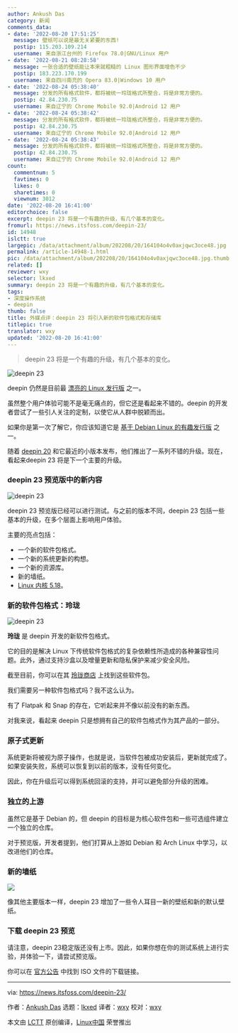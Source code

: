```yaml
---
author: Ankush Das
category: 新闻
comments_data:
- date: '2022-08-20 17:51:25'
  message: 壁纸可以说是最无关紧要的东西!
  postip: 115.203.109.214
  username: 来自浙江台州的 Firefox 78.0|GNU/Linux 用户
- date: '2022-08-21 08:28:58'
  message: 一张合适的壁纸能让本来就粗糙的 Linux 图形界面增色不少
  postip: 183.223.170.199
  username: 来自四川南充的 Opera 83.0|Windows 10 用户
- date: '2022-08-24 05:38:40'
  message: 分发的所有格式软件，都将被统一玲珑格式所整合，将是非常方便的。
  postip: 42.84.230.75
  username: 来自辽宁的 Chrome Mobile 92.0|Android 12 用户
- date: '2022-08-24 05:38:42'
  message: 分发的所有格式软件，都将被统一玲珑格式所整合，将是非常方便的。
  postip: 42.84.230.75
  username: 来自辽宁的 Chrome Mobile 92.0|Android 12 用户
- date: '2022-08-24 05:38:43'
  message: 分发的所有格式软件，都将被统一玲珑格式所整合，将是非常方便的。
  postip: 42.84.230.75
  username: 来自辽宁的 Chrome Mobile 92.0|Android 12 用户
count:
  commentnum: 5
  favtimes: 0
  likes: 0
  sharetimes: 0
  viewnum: 3012
date: '2022-08-20 16:41:00'
editorchoice: false
excerpt: deepin 23 将是一个有趣的升级，有几个基本的变化。
fromurl: https://news.itsfoss.com/deepin-23/
id: 14948
islctt: true
largepic: /data/attachment/album/202208/20/164104o4v0axjqwc3oce48.jpg
permalink: /article-14948-1.html
pic: /data/attachment/album/202208/20/164104o4v0axjqwc3oce48.jpg.thumb.jpg
related: []
reviewer: wxy
selector: lkxed
summary: deepin 23 将是一个有趣的升级，有几个基本的变化。
tags:
- 深度操作系统
- deepin
thumb: false
title: 外媒点评：deepin 23 将引入新的软件包格式和存储库
titlepic: true
translator: wxy
updated: '2022-08-20 16:41:00'
---
```



> 
> deepin 23 将是一个有趣的升级，有几个基本的变化。
> 
> 
> 


![deepin 23](/data/attachment/album/202208/20/164104o4v0axjqwc3oce48.jpg)


deepin 仍然是目前最 [漂亮的 Linux 发行版](https://itsfoss.com/beautiful-linux-distributions/) 之一。


虽然整个用户体验可能不是毫无痛点的，但它还是看起来不错的。deepin 的开发者尝试了一些引人关注的定制，以使它从人群中脱颖而出。


如果你是第一次了解它，你应该知道它是 [基于 Debian Linux 的有趣发行版](https://itsfoss.com/debian-based-distros/) 之一。


随着 [deepin 20](https://itsfoss.com/deepin-20-review/) 和它最近的小版本发布，他们推出了一系列不错的升级。现在，看起来deepin 23 将是下一个主要的升级。


### deepin 23 预览版中的新内容


![deepin 23](/data/attachment/album/202208/20/164104l72bwob42677yya2.jpg)


deepin 23 预览版已经可以进行测试。与之前的版本不同，deepin 23 包括一些基本的升级，在多个层面上影响用户体验。


主要的亮点包括：


* 一个新的软件包格式。
* 一个新的系统更新的构想。
* 一个新的资源库。
* 新的墙纸。
* [Linux 内核 5.18](https://news.itsfoss.com/linux-kernel-5-18-release/)。


### 新的软件包格式：玲珑


![deepin 23](/data/attachment/album/202208/20/164105rgivig6m5l1uh0fz.png)


**玲珑** 是 deepin 开发的新软件包格式。


它的目的是解决 Linux 下传统软件包格式的复杂依赖性所造成的各种兼容性问题。此外，通过支持沙盒以及增量更新和隐私保护来减少安全风险。


截至目前，你可以在其 [玲珑商店](https://store.linglong.dev/) 上找到这些软件包。


我们需要另一种软件包格式吗？我不这么认为。


有了 Flatpak 和 Snap 的存在，它听起来并不像以前没有的新东西。


对我来说，看起来 deepin 只是想拥有自己的软件包格式作为其产品的一部分。


### 原子式更新


系统更新将被视为原子操作，也就是说，当软件包被成功安装后，更新就完成了。如果安装失败，系统可以恢复到以前的版本，没有任何变化。


因此，你在升级后可以得到系统回滚的支持，并可以避免部分升级的困难。


### 独立的上游


虽然它是基于 Debian 的，但 deepin 的目标是为核心软件包和一些可选组件建立一个独立的仓库。


对于预览版，开发者提到，他们打算从上游如 Debian 和 Arch Linux 中学习，以改进他们的仓库。


### 新的墙纸


![](/data/attachment/album/202208/20/164344drk5m4pjrj6j4mo6.jpg)


像其他主要版本一样，deepin 23 增加了一些令人耳目一新的壁纸和新的默认壁纸。


### 下载 deepin 23 预览


请注意，deepin 23稳定版还没有上市。因此，如果你想在你的测试系统上进行实验，并体验一下，请尝试预览版。


你可以在 [官方公告](https://www.deepin.org/en/linux-system-distribution-deepin-23-preview-released/) 中找到 ISO 文件的下载链接。




---


via: <https://news.itsfoss.com/deepin-23/>


作者：[Ankush Das](https://news.itsfoss.com/author/ankush/) 选题：[lkxed](https://github.com/lkxed) 译者：[wxy](https://github.com/wxy) 校对：[wxy](https://github.com/wxy)


本文由 [LCTT](https://github.com/LCTT/TranslateProject) 原创编译，[Linux中国](https://linux.cn/) 荣誉推出